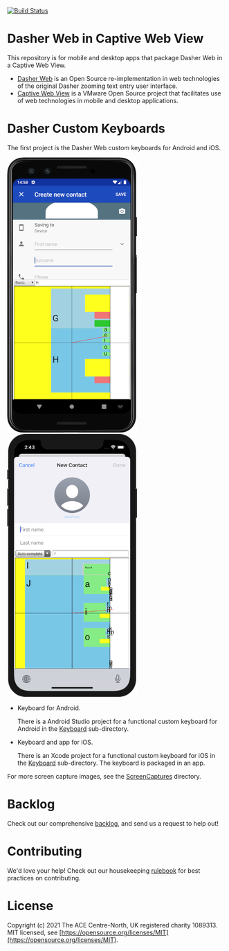 [![Build Status](https://travis-ci.com/dasher-project/redash.svg?branch=master)](https://travis-ci.com/dasher-project/redash)

# Dasher Web in Captive Web View
This repository is for mobile and desktop apps that package Dasher Web in a
Captive Web View.

-   [Dasher Web](https://github.com/dasher-project/redash) is an Open Source
    re-implementation in web technologies of the original Dasher zooming text
    entry user interface.
-   [Captive Web View](https://github.com/vmware/captive-web-view) is a VMware
    Open Source project that facilitates use of web technologies in mobile and
    desktop applications.

# Dasher Custom Keyboards
The first project is the Dasher Web custom keyboards for Android and iOS.

![Custom keyboard for Android](documents/ScreenCaptures/Keyboard_Android_shrunk.png)
![Custom keyboard for iOS](documents/ScreenCaptures/Keyboard_iOS_shrunk.png)

-   Keyboard for Android.

    There is a Android Studio project for a functional custom keyboard for
    Android in the [Keyboard](Keyboard) sub-directory.

-   Keyboard and app for iOS.

    There is an Xcode project for a functional custom keyboard for iOS in the
    [Keyboard](Keyboard) sub-directory. The keyboard is packaged in an app.

For more screen capture images, see the
[ScreenCaptures](documents/ScreenCaptures) directory.

# Backlog
Check out our comprehensive [backlog](documents/Backlog.md), and send us a
request to help out!

# Contributing
We'd love your help! Check out our housekeeping
[rulebook](documents/Contributing.md) for best practices on contributing.

# License
Copyright (c) 2021 The ACE Centre-North, UK registered charity 1089313. MIT
licensed, see
[https://opensource.org/licenses/MIT](https://opensource.org/licenses/MIT).

